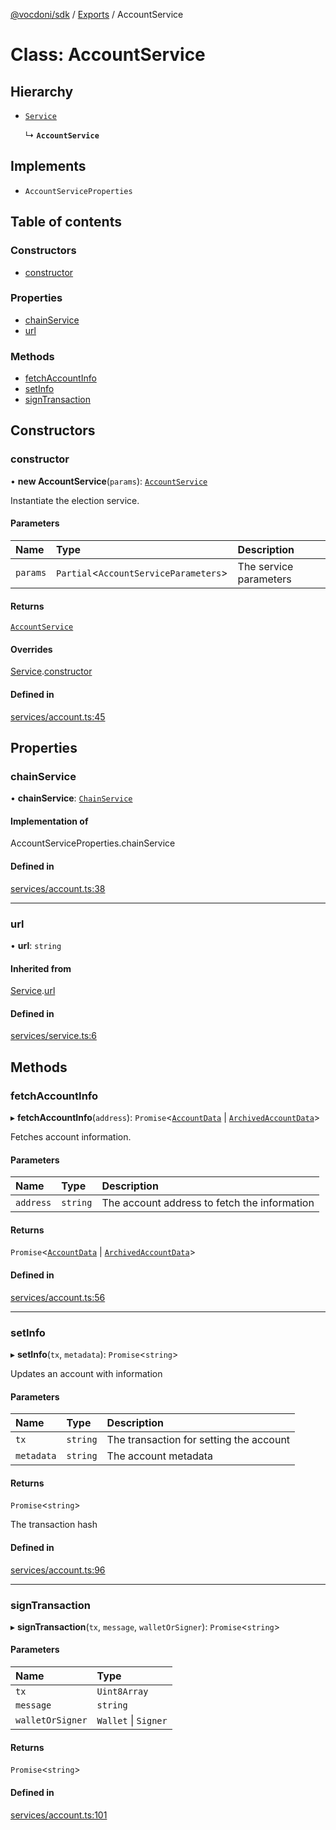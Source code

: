 [@vocdoni/sdk](/sdk) / [Exports](../modules.md) / AccountService

# Class: AccountService

## Hierarchy

- [`Service`](Service.md)

  ↳ **`AccountService`**

## Implements

- `AccountServiceProperties`

## Table of contents

### Constructors

- [constructor](AccountService.md#constructor)

### Properties

- [chainService](AccountService.md#chainservice)
- [url](AccountService.md#url)

### Methods

- [fetchAccountInfo](AccountService.md#fetchaccountinfo)
- [setInfo](AccountService.md#setinfo)
- [signTransaction](AccountService.md#signtransaction)

## Constructors

### constructor

• **new AccountService**(`params`): [`AccountService`](AccountService.md)

Instantiate the election service.

#### Parameters

| Name | Type | Description |
| :------ | :------ | :------ |
| `params` | `Partial`\<`AccountServiceParameters`\> | The service parameters |

#### Returns

[`AccountService`](AccountService.md)

#### Overrides

[Service](Service.md).[constructor](Service.md#constructor)

#### Defined in

[services/account.ts:45](https://github.com/vocdoni/vocdoni-sdk/blob/0a4464c/src/services/account.ts#L45)

## Properties

### chainService

• **chainService**: [`ChainService`](ChainService.md)

#### Implementation of

AccountServiceProperties.chainService

#### Defined in

[services/account.ts:38](https://github.com/vocdoni/vocdoni-sdk/blob/0a4464c/src/services/account.ts#L38)

___

### url

• **url**: `string`

#### Inherited from

[Service](Service.md).[url](Service.md#url)

#### Defined in

[services/service.ts:6](https://github.com/vocdoni/vocdoni-sdk/blob/0a4464c/src/services/service.ts#L6)

## Methods

### fetchAccountInfo

▸ **fetchAccountInfo**(`address`): `Promise`\<[`AccountData`](../modules.md#accountdata) \| [`ArchivedAccountData`](../modules.md#archivedaccountdata)\>

Fetches account information.

#### Parameters

| Name | Type | Description |
| :------ | :------ | :------ |
| `address` | `string` | The account address to fetch the information |

#### Returns

`Promise`\<[`AccountData`](../modules.md#accountdata) \| [`ArchivedAccountData`](../modules.md#archivedaccountdata)\>

#### Defined in

[services/account.ts:56](https://github.com/vocdoni/vocdoni-sdk/blob/0a4464c/src/services/account.ts#L56)

___

### setInfo

▸ **setInfo**(`tx`, `metadata`): `Promise`\<`string`\>

Updates an account with information

#### Parameters

| Name | Type | Description |
| :------ | :------ | :------ |
| `tx` | `string` | The transaction for setting the account |
| `metadata` | `string` | The account metadata |

#### Returns

`Promise`\<`string`\>

The transaction hash

#### Defined in

[services/account.ts:96](https://github.com/vocdoni/vocdoni-sdk/blob/0a4464c/src/services/account.ts#L96)

___

### signTransaction

▸ **signTransaction**(`tx`, `message`, `walletOrSigner`): `Promise`\<`string`\>

#### Parameters

| Name | Type |
| :------ | :------ |
| `tx` | `Uint8Array` |
| `message` | `string` |
| `walletOrSigner` | `Wallet` \| `Signer` |

#### Returns

`Promise`\<`string`\>

#### Defined in

[services/account.ts:101](https://github.com/vocdoni/vocdoni-sdk/blob/0a4464c/src/services/account.ts#L101)
